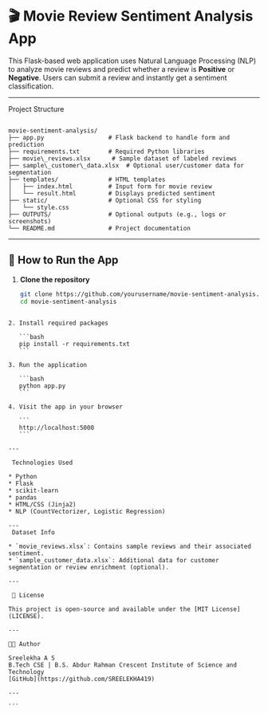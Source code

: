 
# 🎬 Movie Review Sentiment Analysis App

This Flask-based web application uses Natural Language Processing (NLP) to analyze movie reviews and predict whether a review is **Positive** or **Negative**. Users can submit a review and instantly get a sentiment classification.

---

 Project Structure

```

movie-sentiment-analysis/
├── app.py                  # Flask backend to handle form and prediction
├── requirements.txt        # Required Python libraries
├── movie\_reviews.xlsx      # Sample dataset of labeled reviews
├── sample\_customer\_data.xlsx  # Optional user/customer data for segmentation
├── templates/              # HTML templates
│   ├── index.html          # Input form for movie review
│   └── result.html         # Displays predicted sentiment
├── static/                 # Optional CSS for styling
│   └── style.css
├── OUTPUTS/                # Optional outputs (e.g., logs or screenshots)
└── README.md               # Project documentation

````

---

## 🚀 How to Run the App

1. **Clone the repository**
   ```bash
   git clone https://github.com/yourusername/movie-sentiment-analysis.git
   cd movie-sentiment-analysis
````

2. Install required packages

   ```bash
   pip install -r requirements.txt
   ```

3. Run the application

   ```bash
   python app.py
   ```

4. Visit the app in your browser

   ```
   http://localhost:5000
   ```

---

 Technologies Used

* Python
* Flask
* scikit-learn
* pandas
* HTML/CSS (Jinja2)
* NLP (CountVectorizer, Logistic Regression)

---
 Dataset Info

* `movie_reviews.xlsx`: Contains sample reviews and their associated sentiment.
* `sample_customer_data.xlsx`: Additional data for customer segmentation or review enrichment (optional).

---

 📄 License

This project is open-source and available under the [MIT License](LICENSE).

---

👩‍💻 Author

Sreelekha A S
B.Tech CSE | B.S. Abdur Rahman Crescent Institute of Science and Technology
[GitHub](https://github.com/SREELEKHA419)

---

```
